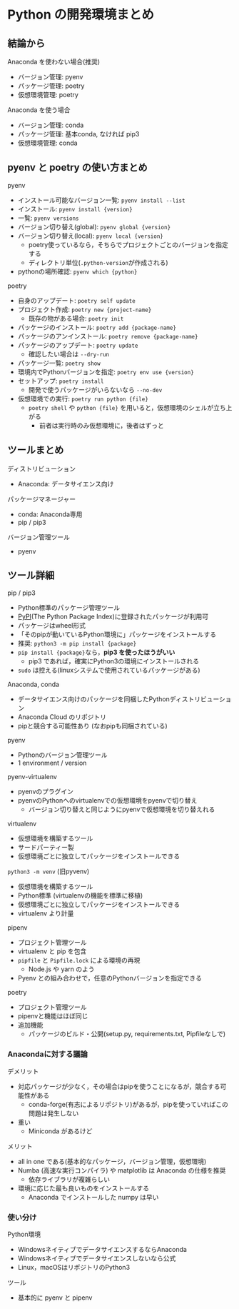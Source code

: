 # Python の開発環境まとめ

## 結論から
Anaconda を使わない場合(推奨)
- バージョン管理: pyenv
- パッケージ管理: poetry
- 仮想環境管理: poetry

Anaconda を使う場合
- バージョン管理: conda
- パッケージ管理: 基本conda, なければ pip3
- 仮想環境管理: conda

## pyenv と poetry の使い方まとめ
pyenv
- インストール可能なバージョン一覧: `pyenv install --list`
- インストール: `pyenv install {version}`
- 一覧: `pyenv versions`
- バージョン切り替え(global): `pyenv global {version}`
- バージョン切り替え(local): `pyenv local {version}`
  - poetry使っているなら，そちらでプロジェクトごとのバージョンを指定する
  - ディレクトリ単位(`.python-version`が作成される)
- pythonの場所確認: `pyenv which {python}`

poetry
- 自身のアップデート: `poetry self update`
- プロジェクト作成: `poetry new {project-name}`
  - 既存の物がある場合: `poetry init`
- パッケージのインストール: `poetry add {package-name}`
- パッケージのアンインストール: `poetry remove {package-name}`
- パッケージのアップデート: `poetry update`
  - 確認したい場合は `--dry-run`
- パッケージ一覧: `poetry show`
- 環境内でPythonバージョンを指定: `poetry env use {version}`
- セットアップ: `poetry install`
  - 開発で使うパッケージがいらないなら `--no-dev`
- 仮想環境での実行: `poetry run python {file}`
  - `poetry shell` や `python {file}` を用いると，仮想環境のシェルが立ち上がる
    - 前者は実行時のみ仮想環境に，後者はずっと

## ツールまとめ
ディストリビューション
- Anaconda: データサイエンス向け

パッケージマネージャー
- conda: Anaconda専用
- pip / pip3

バージョン管理ツール
- pyenv

## ツール詳細
pip / pip3
- Python標準のパッケージ管理ツール
- [PyPI](https://pypi.org/)(The Python Package Index)に登録されたパッケージが利用可
- パッケージはwheel形式
- 「そのpipが動いているPython環境に」パッケージをインストールする
- 推奨: `python3 -m pip install {package}`
- `pip install {package}`なら，**pip3 を使ったほうがいい**
  - pip3 であれば，確実にPython3の環境にインストールされる
- `sudo` は控える(linuxシステムで使用されているパッケージがある)

Anaconda, conda
- データサイエンス向けのパッケージを同梱したPythonディストリビューション
- Anaconda Cloud のリポジトリ
- pipと競合する可能性あり (なおpipも同梱されている)

pyenv
- Pythonのバージョン管理ツール
- 1 environment / version

pyenv-virtualenv
- pyenvのプラグイン
- pyenvのPythonへのvirtualenvでの仮想環境をpyenvで切り替え
  - バージョン切り替えと同じようにpyenvで仮想環境を切り替えれる

virtualenv
- 仮想環境を構築するツール
- サードパーティー製
- 仮想環境ごとに独立してパッケージをインストールできる

`python3 -m venv` (旧pyvenv)
- 仮想環境を構築するツール
- Python標準 (virtualenvの機能を標準に移植)
- 仮想環境ごとに独立してパッケージをインストールできる
- virtualenv より計量

pipenv
- プロジェクト管理ツール
- virtualenv と pip を包含
- `pipfile` と `Pipfile.lock` による環境の再現
  - Node.js や yarn のよう
- Pyenv との組み合わせで，任意のPythonバージョンを指定できる

poetry
- プロジェクト管理ツール
- pipenvと機能はほぼ同じ
- 追加機能
  - パッケージのビルド・公開(setup.py, requirements.txt, Pipfileなしで)

### Anacondaに対する議論
デメリット
- 対応パッケージが少なく，その場合はpipを使うことになるが，競合する可能性がある
  - conda-forge(有志によるリポジトリ)があるが，pipを使っていればこの問題は発生しない
- 重い
  - Miniconda があるけど

メリット
- all in one である(基本的なパッケージ，バージョン管理，仮想環境)
- Numba (高速な実行コンパイラ) や matplotlib は Anaconda の仕様を推奨
  - 依存ライブラリが複雑らしい
- 環境に応じた最も良いものをインストールする
  - Anaconda でインストールした numpy は早い

### 使い分け
Python環境
- WindowsネイティブでデータサイエンスするならAnaconda
- Windowsネイティブでデータサイエンスしないなら公式
- Linux，macOSはリポジトリのPython3

ツール
- 基本的に pyenv と pipenv
